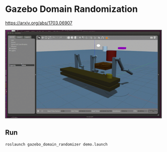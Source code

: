 # Gazebo Domain Randomization

https://arxiv.org/abs/1703.06907

![result](gazebo_domain_randomizer/images/result.gif)

## Run

```
roslaunch gazebo_domain_randomizer demo.launch
```